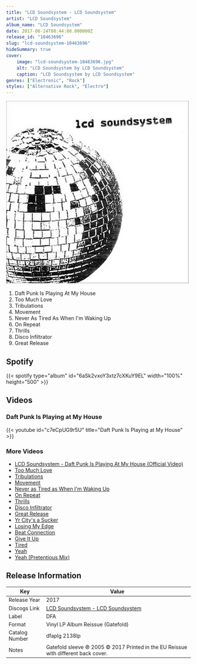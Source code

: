 ```yaml
---
title: "LCD Soundsystem - LCD Soundsystem"
artist: "LCD Soundsystem"
album_name: "LCD Soundsystem"
date: 2017-06-24T08:44:08.000000Z
release_id: "10463696"
slug: "lcd-soundsystem-10463696"
hideSummary: true
cover:
    image: "lcd-soundsystem-10463696.jpg"
    alt: "LCD Soundsystem by LCD Soundsystem"
    caption: "LCD Soundsystem by LCD Soundsystem"
genres: ["Electronic", "Rock"]
styles: ["Alternative Rock", "Electro"]
---
```


![LCD Soundsystem by LCD Soundsystem](lcd-soundsystem-10463696.jpg)

<!-- section break -->

1. Daft Punk Is Playing At My House
2. Too Much Love
3. Tribulations
4. Movement
5. Never As Tired As When I'm Waking Up
6. On Repeat
7. Thrills
8. Disco Infiltrator
9. Great Release

<!-- section break -->


## Spotify
{{< spotify type="album" id="6aSk2vxoY3xtz7cXKuY9EL" width="100%" height="500" >}}



## Videos
### Daft Punk Is Playing at My House
{{< youtube id="c7eCpUG9r5U" title="Daft Punk Is Playing at My House" >}}<br>

### More Videos

- [LCD Soundsystem - Daft Punk Is Playing At My House (Official Video)](https://www.youtube.com/watch?v=Cj8JrQ9w5jY)
- [Too Much Love](https://www.youtube.com/watch?v=CcEC5r0xzt8)
- [Tribulations](https://www.youtube.com/watch?v=G6aNYV8B5wc)
- [Movement](https://www.youtube.com/watch?v=2vHUEGI3_no)
- [Never as Tired as When I'm Waking Up](https://www.youtube.com/watch?v=Xz4Lq1RfqAk)
- [On Repeat](https://www.youtube.com/watch?v=y6SmM0IQTjY)
- [Thrills](https://www.youtube.com/watch?v=oOpf6_kpgLI)
- [Disco Infiltrator](https://www.youtube.com/watch?v=s7CBdX0_A3g)
- [Great Release](https://www.youtube.com/watch?v=NFy1VJFDrZ4)
- [Yr City's a Sucker](https://www.youtube.com/watch?v=q_wroK6bY7Y)
- [Losing My Edge](https://www.youtube.com/watch?v=nqww88x584U)
- [Beat Connection](https://www.youtube.com/watch?v=xwVFktBrS-E)
- [Give It Up](https://www.youtube.com/watch?v=th2IQgi5d-Y)
- [Tired](https://www.youtube.com/watch?v=uIzBOTXASgw)
- [Yeah](https://www.youtube.com/watch?v=ERdGCgI-Uj4)
- [Yeah (Pretentious Mix)](https://www.youtube.com/watch?v=vTDDSrhXdBY)


## Release Information
|  Key           | Value                                                |
| ---------------| ---------------------------------------------------- |
| Release Year   | 2017                                   |
| Discogs Link   | [LCD Soundsystem - LCD Soundsystem](https://www.discogs.com/release/10463696-LCD-Soundsystem-LCD-Soundsystem) |
| Label          | DFA |
| Format         | Vinyl LP Album Reissue (Gatefold) |
| Catalog Number | dfaplg 2138lp |
| Notes | Gatefold sleeve  ℗ 2005 © 2017  Printed in the EU  Reissue with different back cover. |